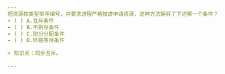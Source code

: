 ```yaml
---
把资源按类型排序编号，并要求进程严格按虚申请资源，这种方法摒弃了下述哪一个条件？
- ( ) A.互斥条件 
- ( ) B.不剥夺条件 
- ( ) C.部分分配条件 
- ( ) D.环路等待条件

> 知识点：同步互斥。

---
```

